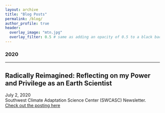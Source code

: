```yaml
---
layout: archive
title: "Blog Posts"
permalink: /blog/
author_profile: true
header:
  overlay_image: "mtn.jpg"
  overlay_filter: 0.5 # same as adding an opacity of 0.5 to a black background
---
```


### 2020
--------------------
## Radically Reimagined: Reflecting on my Power and Privilege as an Earth Scientist

<i class="fas fa-calendar-alt"></i> July 2, 2020 <br/>
Southwest Climate Adaptation Science Center (SWCASC) Newsletter. [Check out the posting here](https://www.swcasc.arizona.edu/sw-casc-blog/radically-reimagined-reflecting-my-power-and-privilege-earth-scientist)